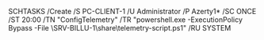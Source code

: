 SCHTASKS /Create /S PC-CLIENT-1 /U Administrator /P Azerty1* /SC ONCE /ST 20:00 /TN "ConfigTelemetry" /TR "powershell.exe -ExecutionPolicy Bypass -File \\SRV-BILLU-1\share\telemetry-script.ps1" /RU SYSTEM
